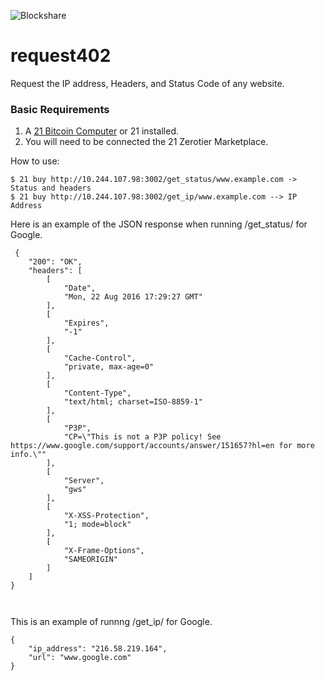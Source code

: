 ![Blockshare](https://machine-payable.herokuapp.com/static/img/abstractdot.ico)
# request402

Request the IP address, Headers, and Status Code of any website.

<h3> Basic Requirements </h3>

1. A  <a href="https://21.co">21 Bitcoin Computer</a> or 21 installed.
2. You will need to be connected the 21 Zerotier Marketplace.

How to use:

    $ 21 buy http://10.244.107.98:3002/get_status/www.example.com -> Status and headers
    $ 21 buy http://10.244.107.98:3002/get_ip/www.example.com --> IP Address


<p>Here is an example of the JSON response when running /get_status/ for Google.</p>
<pre><code> {
    "200": "OK",
    "headers": [
        [
            "Date",
            "Mon, 22 Aug 2016 17:29:27 GMT"
        ],
        [
            "Expires",
            "-1"
        ],
        [
            "Cache-Control",
            "private, max-age=0"
        ],
        [
            "Content-Type",
            "text/html; charset=ISO-8859-1"
        ],
        [
            "P3P",
            "CP=\"This is not a P3P policy! See https://www.google.com/support/accounts/answer/151657?hl=en for more info.\""
        ],
        [
            "Server",
            "gws"
        ],
        [
            "X-XSS-Protection",
            "1; mode=block"
        ],
        [
            "X-Frame-Options",
            "SAMEORIGIN"
        ]
    ]
}

</code></pre>
<p>This is an example of runnng /get_ip/ for Google.</p>
<pre><code>{
    "ip_address": "216.58.219.164",
    "url": "www.google.com"
}
</code></pre>
